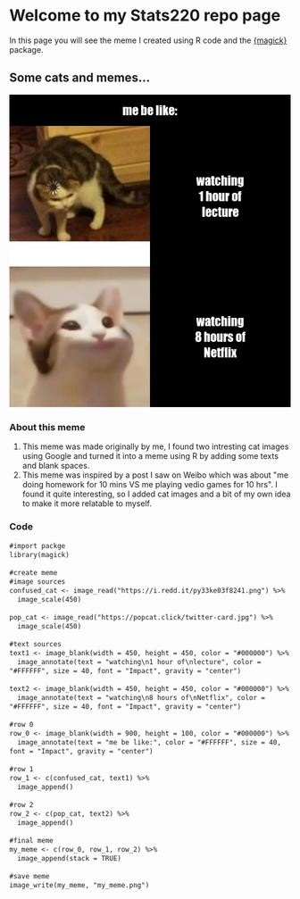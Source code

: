 # Welcome to my Stats220 repo page
In this page you will see the meme I created using R code and the [{magick}](https://cran.r-project.org/web/packages/magick/vignettes/intro.html) package.

## Some cats and memes... 
![](my_meme.png)

### About this meme
1. This meme was made originally by me, I found two intresting cat images using Google and turned it into a meme using R by adding some texts and blank spaces.
2. This meme was inspired by a post I saw on Weibo which was about "me doing homework for 10 mins VS me playing vedio games for 10 hrs". I found it quite interesting, so I added cat images and a bit of my own idea to make it more relatable to myself. 

### Code
```
#import packge
library(magick)

#create meme
#image sources
confused_cat <- image_read("https://i.redd.it/py33ke03f8241.png") %>%
  image_scale(450)

pop_cat <- image_read("https://popcat.click/twitter-card.jpg") %>%
  image_scale(450)

#text sources
text1 <- image_blank(width = 450, height = 450, color = "#000000") %>%
  image_annotate(text = "watching\n1 hour of\nlecture", color = "#FFFFFF", size = 40, font = "Impact", gravity = "center")

text2 <- image_blank(width = 450, height = 450, color = "#000000") %>%
  image_annotate(text = "watching\n8 hours of\nNetflix", color = "#FFFFFF", size = 40, font = "Impact", gravity = "center")

#row 0
row_0 <- image_blank(width = 900, height = 100, color = "#000000") %>%
  image_annotate(text = "me be like:", color = "#FFFFFF", size = 40, font = "Impact", gravity = "center")

#row 1
row_1 <- c(confused_cat, text1) %>%
  image_append()

#row 2
row_2 <- c(pop_cat, text2) %>%
  image_append()

#final meme
my_meme <- c(row_0, row_1, row_2) %>%
  image_append(stack = TRUE)

#save meme
image_write(my_meme, "my_meme.png")

```
